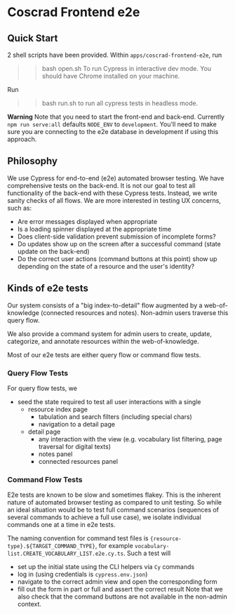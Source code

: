 # Coscrad Frontend e2e

## Quick Start

2 shell scripts have been provided. Within `apps/coscrad-frontend-e2e`, run

> > bash open.sh
> > To run Cypress in interactive dev mode. You should have Chrome installed on your machine.

Run

> > bash run.sh
> > to run all cypress tests in headless mode.

**Warning**
Note that you need to start the front-end and back-end. Currently
`npm run serve:all` defaults `NODE_ENV` to `development`. You'll need to make sure
you are connecting to the e2e database in development if using this approach.

<!-- TODO fix this! -->

## Philosophy

We use Cypress for end-to-end (e2e) automated browser testing. We have comprehensive
tests on the back-end. It is not our goal to test all functionality of the back-end
with these Cypress tests. Instead, we write sanity checks of all flows. We are
more interested in testing UX concerns, such as:

-   Are error messages displayed when appropriate
-   Is a loading spinner displayed at the appropriate time
-   Does client-side validation prevent submission of incomplete forms?
-   Do updates show up on the screen after a successful command (state update on the back-end)
-   Do the correct user actions (command buttons at this point) show up depending on the state of a resource and the user's identity?

## Kinds of e2e tests

Our system consists of a "big index-to-detail" flow augmented by a web-of-knowledge
(connected resources and notes). Non-admin users traverse this query flow.

We also provide a command system for admin users to create, update, categorize,
and annotate resources within the web-of-knowledge.

Most of our e2e tests are either query flow or command flow tests.

### Query Flow Tests

For query flow tests, we

-   seed the state required to test all user interactions with a single
    -   resource index page
        -   tabulation and search filters (including special chars)
        -   navigation to a detail page
    -   detail page
        -   any interaction with the view (e.g. vocabulary list filtering, page traversal for digital texts)
        -   notes panel
        -   connected resources panel

### Command Flow Tests

E2e tests are known to be slow and sometimes flakey. This is the inherent nature
of automated browser testing as compared to unit testing. So while an ideal situation
would be to test full command scenarios (sequences of several commands to achieve
a full use case), we isolate individual commands one at a time in e2e tests.

The naming convention for command test files is `{resource-type}.${TARGET_COMMAND_TYPE}`, for example
`vocabulary-list.CREATE_VOCABULARY_LIST.e2e.cy.ts`. Such a test will

-   set up the initial state using the CLI helpers via `Cy` commands
-   log in (using credentials is `cypress.env.json`)
-   navigate to the correct admin view and open the corresponding form
-   fill out the form in part or full and assert the correct result
    Note that we also check that the command buttons are not available in the non-admin context.

